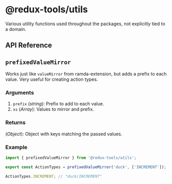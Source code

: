 # @redux-tools/utils

Various utility functions used throughout the packages, not explicitly tied to a domain.

## API Reference

## `prefixedValueMirror`

Works just like `valueMirror` from ramda-extension, but adds a prefix to each value. Very useful for creating action types.

### Arguments

1. `prefix` (_string_): Prefix to add to each value.
2. `xs` (_Array_): Values to mirror and prefix.

### Returns

(_Object_): Object with keys matching the passed values.

### Example

```js
import { prefixedValueMirror } from '@redux-tools/utils';

export const ActionTypes = prefixedValueMirror('duck', ['INCREMENT']);

ActionTypes.INCREMENT; // "duck/INCREMENT"
```
